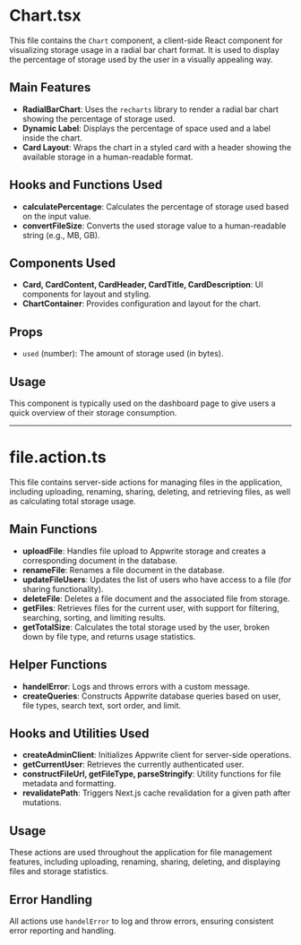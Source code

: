 # Chart.tsx

This file contains the `Chart` component, a client-side React component for visualizing storage usage in a radial bar chart format. It is used to display the percentage of storage used by the user in a visually appealing way.

## Main Features
- **RadialBarChart**: Uses the `recharts` library to render a radial bar chart showing the percentage of storage used.
- **Dynamic Label**: Displays the percentage of space used and a label inside the chart.
- **Card Layout**: Wraps the chart in a styled card with a header showing the available storage in a human-readable format.

## Hooks and Functions Used
- **calculatePercentage**: Calculates the percentage of storage used based on the input value.
- **convertFileSize**: Converts the used storage value to a human-readable string (e.g., MB, GB).

## Components Used
- **Card, CardContent, CardHeader, CardTitle, CardDescription**: UI components for layout and styling.
- **ChartContainer**: Provides configuration and layout for the chart.

## Props
- `used` (number): The amount of storage used (in bytes).

## Usage
This component is typically used on the dashboard page to give users a quick overview of their storage consumption.

---

# file.action.ts

This file contains server-side actions for managing files in the application, including uploading, renaming, sharing, deleting, and retrieving files, as well as calculating total storage usage.

## Main Functions
- **uploadFile**: Handles file upload to Appwrite storage and creates a corresponding document in the database.
- **renameFile**: Renames a file document in the database.
- **updateFileUsers**: Updates the list of users who have access to a file (for sharing functionality).
- **deleteFile**: Deletes a file document and the associated file from storage.
- **getFiles**: Retrieves files for the current user, with support for filtering, searching, sorting, and limiting results.
- **getTotalSize**: Calculates the total storage used by the user, broken down by file type, and returns usage statistics.

## Helper Functions
- **handelError**: Logs and throws errors with a custom message.
- **createQueries**: Constructs Appwrite database queries based on user, file types, search text, sort order, and limit.

## Hooks and Utilities Used
- **createAdminClient**: Initializes Appwrite client for server-side operations.
- **getCurrentUser**: Retrieves the currently authenticated user.
- **constructFileUrl, getFileType, parseStringify**: Utility functions for file metadata and formatting.
- **revalidatePath**: Triggers Next.js cache revalidation for a given path after mutations.

## Usage
These actions are used throughout the application for file management features, including uploading, renaming, sharing, deleting, and displaying files and storage statistics.

## Error Handling
All actions use `handelError` to log and throw errors, ensuring consistent error reporting and handling.

